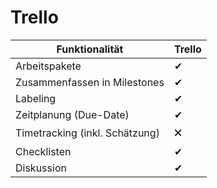 # Trello

Funktionalität | Trello
--- | ---
Arbeitspakete | ✔
Zusammenfassen in Milestones | ✔
Labeling | ✔
Zeitplanung (Due-Date) | ✔
Timetracking (inkl. Schätzung) | 🗙
Checklisten | ✔
Diskussion | ✔
